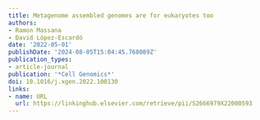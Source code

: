 ```yaml
---
title: Metagenome assembled genomes are for eukaryotes too
authors:
- Ramon Massana
- David López-Escardó
date: '2022-05-01'
publishDate: '2024-08-05T15:04:45.768089Z'
publication_types:
- article-journal
publication: '*Cell Genomics*'
doi: 10.1016/j.xgen.2022.100130
links:
- name: URL
  url: https://linkinghub.elsevier.com/retrieve/pii/S2666979X22000593
---
```


